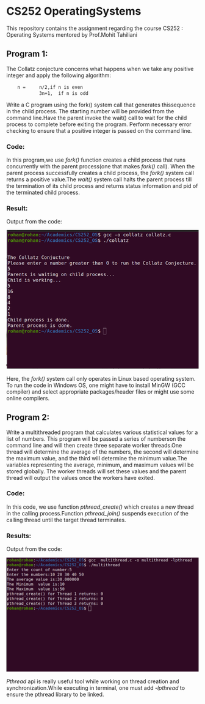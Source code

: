 # **CS252 OperatingSystems**
This repository contains the assignment regarding the course CS252 : Operating Systems mentored by Prof.Mohit Tahiliani

## **Program 1**:
The Collatz conjecture concerns what happens when we take any positive integer and apply the following algorithm:

        n =     n∕2,if n is even
                3n+1,  if n is odd
        
Write a C program using the fork() system call that generates thissequence in the child process. The starting number will be provided from the command line.Have the parent invoke the wait() call to wait for the child process to complete before exiting the program. Perform necessary error checking to ensure that a positive integer is passed on the command line.

### **Code**:
In this program,we use *fork()* function creates a child process that runs concurrently with the parent process(one that makes *fork()* call). When the parent process successfully creates a child process, the *fork()* system call returns a positive value.The *wait()* system call halts the parent process till the termination of its child process and returns status information and pid of the terminated child process.

### **Result**:
Output from the code:

<img src="/Results/collatz.png" alt="Collatz Conjucture code" />

Here, the *fork()* system call only operates in Linux based operating system. To run the code in Windows OS, one might have to install MinGW (GCC compiler) and select appropriate packages/header files or might use some online compilers.

## **Program 2**:
Write a multithreaded program that calculates various statistical values for a list of numbers. This program will be passed a series of numberson the command line and will then create three separate worker threads.One thread will determine the average of the numbers, the second will determine the maximum value, and the third will determine the minimum value.The variables representing the average, minimum, and maximum values will be stored globally. The worker threads will set these values and the parent thread will output the values once the workers have exited.

### **Code**:
In this code, we use function *pthread_create()* which creates a new thread in the calling process.Function *pthread_join()* suspends execution of the calling thread until the target thread terminates.

### **Results**:
Output from the code:

<img src="/Results/multithread.png" alt="Multithreading code"/>

*Pthread* api is really useful tool while working on thread creation and synchronization.While executing in terminal, one must add *-lpthread* to ensure the pthread library to be linked.




